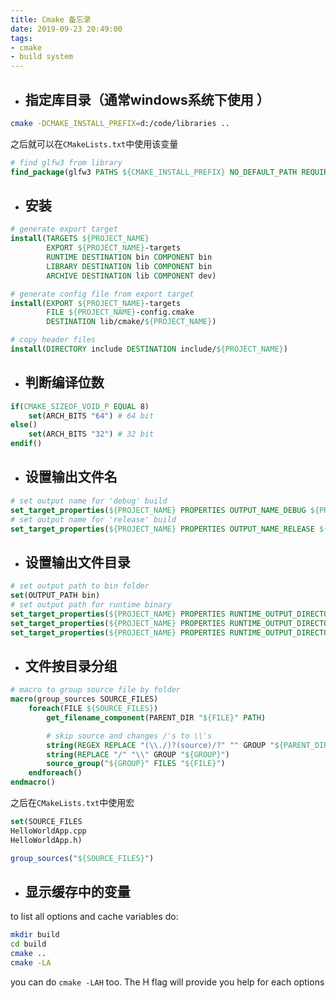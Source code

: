 ```yaml
---
title: Cmake 备忘录
date: 2019-09-23 20:49:00
tags:
- cmake
- build system
---
```


- ## 指定库目录（通常windows系统下使用 ）

```bash
cmake -DCMAKE_INSTALL_PREFIX=d:/code/libraries ..
```
之后就可以在```CMakeLists.txt```中使用该变量
```cmake
# find glfw3 from library
find_package(glfw3 PATHS ${CMAKE_INSTALL_PREFIX} NO_DEFAULT_PATH REQUIRED)
```

- ## 安装

```cmake
# generate export target
install(TARGETS ${PROJECT_NAME}
        EXPORT ${PROJECT_NAME}-targets
        RUNTIME DESTINATION bin COMPONENT bin
        LIBRARY DESTINATION lib COMPONENT bin
        ARCHIVE DESTINATION lib COMPONENT dev)

# generate config file from export target
install(EXPORT ${PROJECT_NAME}-targets
        FILE ${PROJECT_NAME}-config.cmake
        DESTINATION lib/cmake/${PROJECT_NAME})

# copy header files
install(DIRECTORY include DESTINATION include/${PROJECT_NAME})
```

- ## 判断编译位数

```cmake
if(CMAKE_SIZEOF_VOID_P EQUAL 8)
    set(ARCH_BITS "64") # 64 bit
else()
    set(ARCH_BITS "32") # 32 bit
endif()
```

- ## 设置输出文件名

```cmake
# set output name for 'debug' build
set_target_properties(${PROJECT_NAME} PROPERTIES OUTPUT_NAME_DEBUG ${PROJECT_NAME}d)
# set output name for 'release' build
set_target_properties(${PROJECT_NAME} PROPERTIES OUTPUT_NAME_RELEASE ${PROJECT_NAME})
```

- ## 设置输出文件目录

```cmake
# set output path to bin folder
set(OUTPUT_PATH bin)
# set output path for runtime binary
set_target_properties(${PROJECT_NAME} PROPERTIES RUNTIME_OUTPUT_DIRECTORY_DEBUG ${OUTPUT_PATH})
set_target_properties(${PROJECT_NAME} PROPERTIES RUNTIME_OUTPUT_DIRECTORY_RELEASE ${OUTPUT_PATH})
set_target_properties(${PROJECT_NAME} PROPERTIES RUNTIME_OUTPUT_DIRECTORY ${OUTPUT_PATH})
```

- ## 文件按目录分组
```cmake
# macro to group source file by folder
macro(group_sources SOURCE_FILES)
	foreach(FILE ${SOURCE_FILES})
		get_filename_component(PARENT_DIR "${FILE}" PATH)

		# skip source and changes /'s to \\'s
		string(REGEX REPLACE "(\\./)?(source)/?" "" GROUP "${PARENT_DIR}")
		string(REPLACE "/" "\\" GROUP "${GROUP}")
		source_group("${GROUP}" FILES "${FILE}")
	endforeach()
endmacro()
```
之后在```CMakeLists.txt```中使用宏
```cmake
set(SOURCE_FILES
HelloWorldApp.cpp
HelloWorldApp.h)

group_sources("${SOURCE_FILES}")
```

- ## 显示缓存中的变量
to list all options and cache variables do:

``` bash
mkdir build
cd build
cmake ..
cmake -LA
```

you can do ``` cmake -LAH ``` too. The H flag will provide you help for each options
